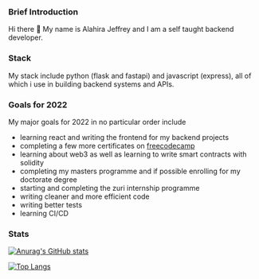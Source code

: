 ### Brief Introduction

Hi there 👋 My name is Alahira Jeffrey and I am a self taught backend developer. 

### Stack

My stack include python (flask and fastapi) and javascript (express), all of which i use in building backend systems and APIs.

### Goals for 2022

My major goals for 2022 in no particular order include
- learning react and writing the frontend for my backend projects
- completing a few more certificates on [freecodecamp](https://www.freecodecamp.org/learn)
- learning about web3 as well as learning to write smart contracts with solidity
- completing my masters programme and if possible enrolling for my doctorate degree
- starting and completing the zuri internship programme
- writing cleaner and more efficient code 
- writing better tests
- learning CI/CD

### Stats
[![Anurag's GitHub stats](https://github-readme-stats.vercel.app/api?username=alahirajeffrey)](https://github.com/anuraghazra/github-readme-stats)

[![Top Langs](https://github-readme-stats.vercel.app/api/top-langs/?username=alahirajeffrey&layout=compact)](https://github.com/anuraghazra/github-readme-stats)
